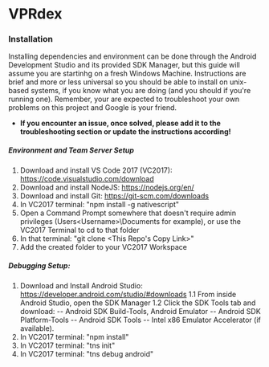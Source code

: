 # VPRdex

### Installation
  Installing dependencies and environment can be done through the Android Development Studio and its provided SDK Manager, but this guide will assume you are startinhg on a fresh Windows Machine. Instructions are brief and more or less universal so you should be able to install on unix-based systems, if you know what you are doing (and you should if you're running one). Remember, your are expected to troubleshoot your own problems on this project and Google is your friend. 
  
 - **If you encounter an issue, once solved, please add it to the troubleshooting section or update the instructions according!**
  
##### Environment and Team Server Setup
1. Download and install VS Code 2017 (VC2017): https://code.visualstudio.com/download
2. Download and install NodeJS: https://nodejs.org/en/
3. Download and install Git: https://git-scm.com/downloads
4. In VC2017 terminal: "npm install -g nativescript"
5. Open a Command Prompt somewhere that doesn't require admin privileges (Users\<Username>\Documents for example), or use the VC2017 Terminal to cd to that folder
7. In that terminal: "git clone <This Repo's Copy Link>"
8. Add the created folder to your VC2017 Workspace
##### Debugging Setup:
1. Download and Install Android Studio: https://developer.android.com/studio/#downloads
1.1 From inside Android Studio, open the SDK Manager
1.2 Click the SDK Tools tab and download: 
-- Android SDK Build-Tools, Android Emulator
-- Android SDK Platform-Tools
-- Android SDK Tools
-- Intel x86 Emulator Accelerator (if  available).
2. In VC2017 terminal: "npm install"
3. In VC2017 terminal: "tns init"
4. In VC2017 terminal: "tns debug android"
